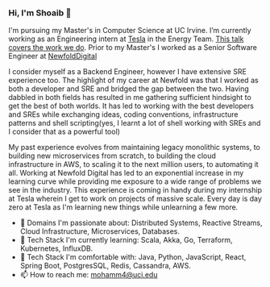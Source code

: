 ### Hi, I'm Shoaib 👋

I'm pursuing my Master's in Computer Science at UC Irvine. I’m currently working as an Engineering intern at [Tesla](https://www.tesla.com/energy) in the Energy Team. [This talk covers the work we do](https://www.infoq.com/presentations/tesla-vpp/). Prior to my Master's I worked as a Senior Software Engineer at [NewfoldDigital](https://newfold.com/)

I consider myself as a Backend Engineer, however I have extensive SRE experience too. The highlight of my career at Newfold was that I worked as both a developer and SRE and bridged the gap between the two. Having dabbled in both fields has resulted in me gathering sufficient hindsight to get the best of both worlds. It has led to working with the best developers and SREs while exchanging ideas, coding conventions, infrastructure patterns and shell scripting(yes, I learnt a lot of shell working with SREs and I consider that as a powerful tool)

My past experience evolves from maintaining legacy monolithic systems, to building new microservices from scratch, to building the cloud infrastructure in AWS, to scaling it to the next million users, to automating it all. Working at Newfold Digital has led to an exponential increase in my learning curve while providing me exposure to a wide range of problems we see in the industry. This experience is coming in handy during my internship at Tesla wherein I get to work on projects of massive scale. Every day is day zero at Tesla as I'm learning new things while unlearning a few more. 


- 🔭 Domains I'm passionate about: Distributed Systems, Reactive Streams, Cloud Infrastructure, Microservices, Databases.
- 🌱 Tech Stack I'm currently learning: Scala, Akka, Go, Terraform, Kubernetes, InfluxDB.
- 🌱 Tech Stack I'm comfortable with: Java, Python, JavaScript, React, Spring Boot, PostgresSQL, Redis, Cassandra, AWS.
- 📫 How to reach me: mohamm4@uci.edu
<!--
**MohammedShoaib/MohammedShoaib** is a ✨ _special_ ✨ repository because its `README.md` (this file) appears on your GitHub profile.

Here are some ideas to get you started:

- 🔭 I’m currently working on ...
- 🌱 I’m currently learning ...
- 👯 I’m looking to collaborate on ...
- 🤔 I’m looking for help with ...
- 💬 Ask me about ...
- 📫 How to reach me: ...
- 😄 Pronouns: ...
- ⚡ Fun fact: ...
-->
